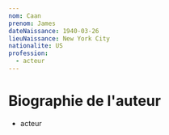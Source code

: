 ```yaml
---
nom: Caan
prenom: James
dateNaissance: 1940-03-26
lieuNaissance: New York City
nationalite: US
profession:
  - acteur
---
```


# Biographie de l'auteur

- acteur
